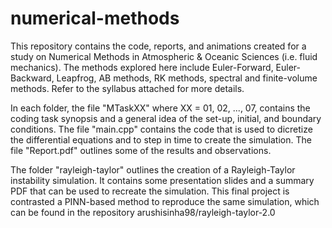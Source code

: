 # numerical-methods

This repository contains the code, reports, and animations created for a study on Numerical Methods in Atmospheric & Oceanic Sciences (i.e. fluid mechanics). The methods explored here include Euler-Forward, Euler-Backward, Leapfrog, AB methods, RK methods, spectral and finite-volume methods. Refer to the syllabus attached for more details.

In each folder, the file "MTaskXX" where XX = 01, 02, ..., 07, contains the coding task synopsis and a general idea of the set-up, initial, and boundary conditions. The file "main.cpp" contains the code that is used to dicretize the differential equations and to step in time to create the simulation. The file "Report.pdf" outlines some of the results and observations.

The folder "rayleigh-taylor" outlines the creation of a Rayleigh-Taylor instability simulation. It contains some presentation slides and a summary PDF that can be used to recreate the simulation. This final project is contrasted a PINN-based method to reproduce the same simulation, which can be found in the repository arushisinha98/rayleigh-taylor-2.0
